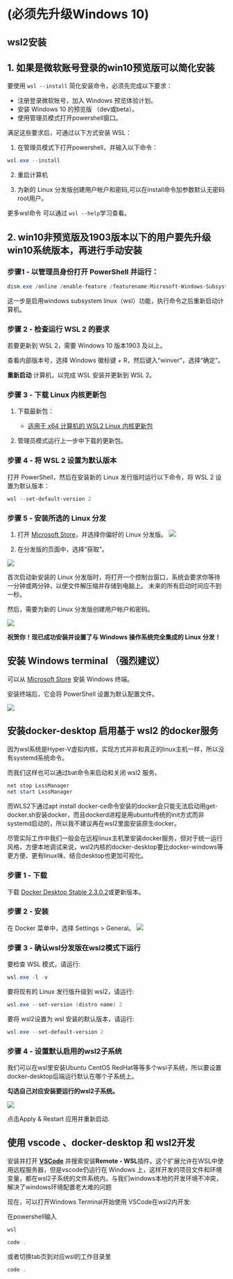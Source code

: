 
#  **(必须先升级Windows 10)**

## **wsl2安装**

## 1. 如果是微软账号登录的win10预览版可以简化安装

要使用 `wsl --install` 简化安装命令，必须先完成以下要求：

- 注册登录微软账号，加入 Windows 预览体验计划。
- 安装 Windows 10 的预览版 （dev或beta）。
- 使用管理员模式打开powershell窗口。

满足这些要求后，可通过以下方式安装 WSL：

1. 在管理员模式下打开powershell，并输入以下命令：
```powershell
wsl.exe --install
```
2. 重启计算机

3. 为新的 Linux 分发版创建用户帐户和密码,可以在install命令加参数默认无密码root用户。

更多wsl命令 可以通过 `wsl --help`学习查看。


## 2. win10非预览版及1903版本以下的用户要先升级win10系统版本，再进行手动安装


### 步骤1 - 以管理员身份打开 PowerShell 并运行：

```powershell
dism.exe /online /enable-feature /featurename:Microsoft-Windows-Subsystem-Linux /all /norestart
```
这一步是启用windows subsystem linux（wsl）功能，执行命令之后重新启动计算机。

### 步骤 2 - 检查运行 WSL 2 的要求

若要更新到 WSL 2，需要 Windows 10 版本1903 及以上。

查看内部版本号，选择 Windows 徽标键 + R，然后键入“winver”，选择“确定”。


**重新启动** 计算机，以完成 WSL 安装并更新到 WSL 2。

### 步骤 3 - 下载 Linux 内核更新包

1. 下载最新包：
    - [适用于 x64 计算机的 WSL2 Linux 内核更新包](https://wslstorestorage.blob.core.windows.net/wslblob/wsl_update_x64.msi)


2. 管理员模式运行上一步中下载的更新包。

### 步骤 4 - 将 WSL 2 设置为默认版本

打开 PowerShell，然后在安装新的 Linux 发行版时运行以下命令，将 WSL 2 设置为默认版本：

```powershell
wsl --set-default-version 2
```

### 步骤 5 - 安装所选的 Linux 分发

1. 打开 [Microsoft Store](https://aka.ms/wslstore)，并选择你偏好的 Linux 分发版。
![](https://docs.microsoft.com/zh-cn/windows/wsl/media/store.png)

2. 在分发版的页面中，选择“获取”。

![](https://docs.microsoft.com/zh-cn/windows/wsl/media/ubuntustore.png)

首次启动新安装的 Linux 分发版时，将打开一个控制台窗口，系统会要求你等待一分钟或两分钟，以便文件解压缩并存储到电脑上。 未来的所有启动时间应不到一秒。

然后，需要为新的 Linux 分发版创建用户帐户和密码。

![](https://docs.microsoft.com/zh-cn/windows/wsl/media/ubuntuinstall.png)

**祝贺你！现已成功安装并设置了与 Windows 操作系统完全集成的 Linux 分发！**


## **安装 Windows terminal （强烈建议）**


可以从 [Microsoft Store](https://aka.ms/terminal) 安装 Windows 终端。

安装终端后，它会将 PowerShell 设置为默认配置文件。

![](https://docs.microsoft.com/zh-cn/windows/terminal/images/dynamic-profiles.png)


## **安装docker-desktop 启用基于 wsl2 的docker服务**

因为wsl系统是Hyper-V虚拟内核，实现方式并非和真正的linux主机一样，所以没有systemd系统命令。

而我们这样也可以通过bat命令来启动和关闭 wsl2 服务。

```powershell
net stop LxssManager
net start LxssManager
```

而WLS2下通过apt install docker-ce命令安装的docker会只能无法启动用get-docker.sh安装docker，而且dockerd进程是用ubuntu传统的init方式而非systemd启动的，所以我不建议再在wsl2里面安装原生docker。

尽管实际工作中我们一般会在远程linux主机里安装docker服务，但对于统一运行风格，方便本地调试来说，wsl2内核的docker-desktop要比docker-windows等更方便、更有linux味、结合desktop也更加可视化。

### 步骤 1 - 下载

下载 [Docker Desktop Stable 2.3.0.2](https://hub.docker.com/editions/community/docker-ce-desktop-windows/)或更新版本。

### 步骤 2 - 安装

在 Docker 菜单中，选择 Settings > General。
![](https://docs.docker.com/docker-for-windows/images/wsl2-enable.png)

### 步骤 3 - 确认wsl分发版在wsl2模式下运行

要检查 WSL 模式，请运行:

```powershell
wsl.exe -l -v
```

要将现有的 Linux 发行版升级到 wsl2，请运行:

```powershell
wsl.exe --set-version (distro name) 2
```

要将 wsl2设置为 wsl 安装的默认版本，请运行:

```powershell
wsl.exe --set-default-version 2
```

### 步骤 4 - 设置默认启用的wsl2子系统

我们可以在wsl里安装Ubuntu CentOS RedHat等等多个wsl子系统，所以要设置docker-desktop后端运行默认在哪个子系统上。

**勾选自己对应安装要运行的wsl2子系统。**

![](https://docs.docker.com/docker-for-windows/images/wsl2-choose-distro.png)

点击Apply & Restart 应用并重新启动.

## 使用 vscode 、docker-desktop 和 wsl2开发

安装并打开 **[VSCode](https://code.visualstudio.com/Download)** 并搜索安装**Remote - WSL**插件。这个扩展允许在WSL中使用远程服务器，但是vscode仍运行在 Windows 上，这样开发的项目文件和环境变量，都在wsl2子系统的文件系统内，与我们windows本地的开发环境不冲突，解决了windows环境配置老大难的问题

现在，可以打开Windows Terminal开始使用 VSCode在wsl2内开发:

在powershell输入 

```powershell
wsl 

code .
```
或者切换tab页到对应wsl的工作目录里

```powershell
code .
```
